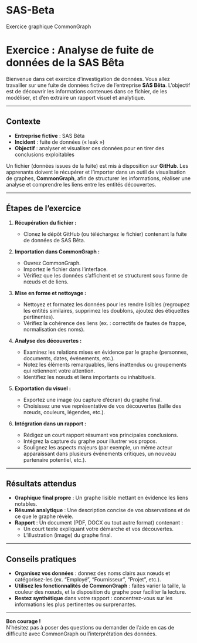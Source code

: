 # SAS-Beta
Exercice graphique CommonGraph
# Exercice : Analyse de fuite de données de la SAS Bêta

Bienvenue dans cet exercice d’investigation de données. Vous allez travailler sur une fuite de données fictive de l’entreprise **SAS Bêta**. L’objectif est de découvrir les informations contenues dans ce fichier, de les modéliser, et d’en extraire un rapport visuel et analytique.

---

## Contexte

- **Entreprise fictive** : SAS Bêta  
- **Incident** : fuite de données (« leak »)  
- **Objectif** : analyser et visualiser ces données pour en tirer des conclusions exploitables

Un fichier (données issues de la fuite) est mis à disposition sur **GitHub**. Les apprenants doivent le récupérer et l’importer dans un outil de visualisation de graphes, **CommonGraph**, afin de structurer les informations, réaliser une analyse et comprendre les liens entre les entités découvertes.

---

## Étapes de l’exercice

1. **Récupération du fichier :**  
   - Clonez le dépôt GitHub (ou téléchargez le fichier) contenant la fuite de données de SAS Bêta.

2. **Importation dans CommonGraph :**  
   - Ouvrez CommonGraph.  
   - Importez le fichier dans l’interface.  
   - Vérifiez que les données s’affichent et se structurent sous forme de nœuds et de liens.

3. **Mise en forme et nettoyage :**  
   - Nettoyez et formatez les données pour les rendre lisibles (regroupez les entités similaires, supprimez les doublons, ajoutez des étiquettes pertinentes).  
   - Vérifiez la cohérence des liens (ex. : correctifs de fautes de frappe, normalisation des noms).

4. **Analyse des découvertes :**  
   - Examinez les relations mises en évidence par le graphe (personnes, documents, dates, événements, etc.).  
   - Notez les éléments remarquables, liens inattendus ou groupements qui retiennent votre attention.  
   - Identifiez les nœuds et liens importants ou inhabituels.

5. **Exportation du visuel :**  
   - Exportez une image (ou capture d’écran) du graphe final.  
   - Choisissez une vue représentative de vos découvertes (taille des nœuds, couleurs, légendes, etc.).

6. **Intégration dans un rapport :**  
   - Rédigez un court rapport résumant vos principales conclusions.  
   - Intégrez la capture du graphe pour illustrer vos propos.  
   - Soulignez les aspects majeurs (par exemple, un même acteur apparaissant dans plusieurs événements critiques, un nouveau partenaire potentiel, etc.).

---

## Résultats attendus

- **Graphique final propre** : Un graphe lisible mettant en évidence les liens notables.  
- **Résumé analytique** : Une description concise de vos observations et de ce que le graphe révèle.  
- **Rapport** : Un document (PDF, DOCX ou tout autre format) contenant :  
  - Un court texte expliquant votre démarche et vos découvertes.  
  - L’illustration (image) du graphe final.

---

## Conseils pratiques

- **Organisez vos données** : donnez des noms clairs aux nœuds et catégorisez-les (ex. “Employé”, “Fournisseur”, “Projet”, etc.).  
- **Utilisez les fonctionnalités de CommonGraph** : faites varier la taille, la couleur des nœuds, et la disposition du graphe pour faciliter la lecture.  
- **Restez synthétique** dans votre rapport : concentrez-vous sur les informations les plus pertinentes ou surprenantes.

---

**Bon courage !**  
N’hésitez pas à poser des questions ou demander de l’aide en cas de difficulté avec CommonGraph ou l’interprétation des données.
